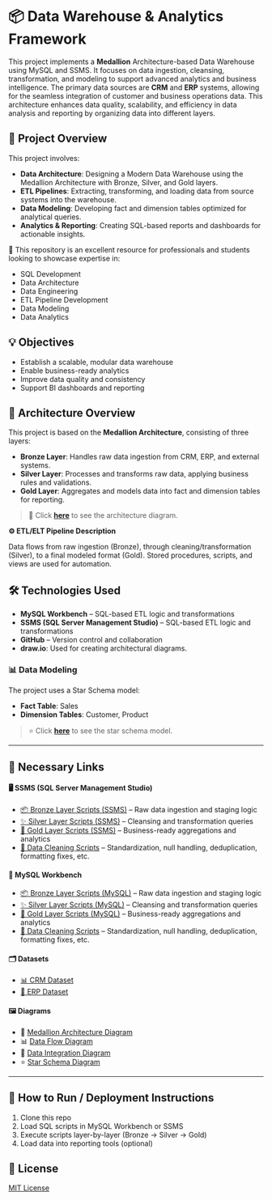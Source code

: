 # 📦 Data Warehouse & Analytics Framework

This project implements a **Medallion** Architecture-based Data Warehouse using MySQL and SSMS. It focuses on data ingestion, cleansing, transformation, and modeling to support advanced analytics and business intelligence. The primary data sources are **CRM** and **ERP** systems, allowing for the seamless integration of customer and business operations data. This architecture enhances data quality, scalability, and efficiency in data analysis and reporting by organizing data into different layers.


## 📖 Project Overview

This project involves:

- **Data Architecture**: Designing a Modern Data Warehouse using the Medallion Architecture with Bronze, Silver, and Gold layers.
- **ETL Pipelines**: Extracting, transforming, and loading data from source systems into the warehouse.
- **Data Modeling**: Developing fact and dimension tables optimized for analytical queries.
- **Analytics & Reporting**: Creating SQL-based reports and dashboards for actionable insights.

🎯 This repository is an excellent resource for professionals and students looking to showcase expertise in:

- SQL Development
- Data Architecture
- Data Engineering
- ETL Pipeline Development
- Data Modeling
- Data Analytics



## 💡 Objectives
- Establish a scalable, modular data warehouse  
- Enable business-ready analytics  
- Improve data quality and consistency  
- Support BI dashboards and reporting  


## 🧱 Architecture Overview
This project is based on the **Medallion Architecture**, consisting of three layers:

- **Bronze Layer**: Handles raw data ingestion from CRM, ERP, and external systems.
- **Silver Layer**: Processes and transforms raw data, applying business rules and validations. 
- **Gold Layer**: Aggregates and models data into fact and dimension tables for reporting.

> 📌 Click [**here**](https://github.com/Injamam001/SQL_Data_Warehouse_Project/blob/main/docs/Medallion_Data_Architecture.png) to see the architecture diagram.
> 

**⚙️ ETL/ELT Pipeline Description**

Data flows from raw ingestion (Bronze), through cleaning/transformation (Silver), to a final modeled format (Gold). Stored procedures, scripts, and views are used for automation.




## 🛠️ Technologies Used

- **MySQL Workbench** – SQL-based ETL logic and transformations  
- **SSMS (SQL Server Management Studio)** – SQL-based ETL logic and transformations 
- **GitHub** – Version control and collaboration  
- **draw.io**: Used for creating architectural diagrams.



### 📊 Data Modeling
The project uses a Star Schema model:

- **Fact Table**: Sales
- **Dimension Tables**: Customer, Product

> ⭐ Click [**here**](https://github.com/Injamam001/SQL_Data_Warehouse_Project/blob/main/docs/star_schema_gold_layer.png) to see the star schema model.


---

## 🔗 Necessary Links

#### 🖥️ SSMS (SQL Server Management Studio)

- [📦 Bronze Layer Scripts (SSMS)](https://github.com/Injamam001/SQL_Data_Warehouse_Project/tree/main/sql_scripts/bronze_layer) – Raw data ingestion and staging logic  
- [✨ Silver Layer Scripts (SSMS)](https://github.com/Injamam001/SQL_Data_Warehouse_Project/tree/main/sql_scripts/silver_layer) – Cleansing and transformation queries  
- [🥇 Gold Layer Scripts (SSMS)](https://github.com/Injamam001/SQL_Data_Warehouse_Project/tree/main/sql_scripts/gold_layer) – Business-ready aggregations and analytics
- [🧹 Data Cleaning Scripts](https://github.com/Injamam001/SQL_Data_Warehouse_Project/blob/main/quality_check/quality_check_for_loading_data_into_silver_layer.sql) – Standardization, null handling, deduplication, formatting fixes, etc.

#### 🐬 MySQL Workbench

- [📦 Bronze Layer Scripts (MySQL)](https://github.com/Injamam001/SQL_Data_Warehouse_Project/tree/main/sql_scripts_mysql/bronze_layer) – Raw data ingestion and staging logic  
- [✨ Silver Layer Scripts (MySQL)](https://github.com/Injamam001/SQL_Data_Warehouse_Project/tree/main/sql_scripts_mysql/silver_layer) – Cleansing and transformation queries  
- [🥇 Gold Layer Scripts (MySQL)](https://github.com/Injamam001/SQL_Data_Warehouse_Project/tree/main/sql_scripts_mysql/gold_layer) – Business-ready aggregations and analytics
- [🧹 Data Cleaning Scripts](https://github.com/Injamam001/SQL_Data_Warehouse_Project/blob/main/sql_scripts_mysql/bronze_layer/data_cleaning_bronze.sql) – Standardization, null handling, deduplication, formatting fixes, etc.


#### 🗂️ Datasets
- [📊 CRM Dataset](https://github.com/Injamam001/SQL_Data_Warehouse_Project/tree/main/datasets/source_crm)
- [📂 ERP Dataset](https://github.com/Injamam001/SQL_Data_Warehouse_Project/tree/main/datasets/source_erp)

#### 🖼️ Diagrams

- 🧱 [Medallion Architecture Diagram](https://github.com/Injamam001/SQL_Data_Warehouse_Project/blob/main/docs/Medallion_Data_Architecture.png)
- 📊 [Data Flow Diagram](https://github.com/Injamam001/SQL_Data_Warehouse_Project/blob/main/docs/data_flow_diagram.png) 
- 🔄 [Data Integration Diagram](https://github.com/Injamam001/SQL_Data_Warehouse_Project/blob/main/docs/data_integration.png)  
- ⭐ [Star Schema Diagram](https://github.com/Injamam001/SQL_Data_Warehouse_Project/blob/main/docs/star_schema_gold_layer.png)

---

## 🚀 How to Run / Deployment Instructions
1. Clone this repo  
2. Load SQL scripts in MySQL Workbench or SSMS  
3. Execute scripts layer-by-layer (Bronze → Silver → Gold)  
4. Load data into reporting tools (optional) 


## 📄 License
[MIT License](LICENSE)




